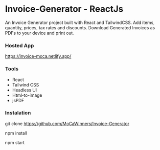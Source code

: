 # Invoice-Generator - ReactJs

An Invoice Generator project built with React and TailwindCSS. Add items, quantity, prices, tax rates and discounts. Download Generated Invoices as PDFs to your device and print out.

### Hosted App

https://invoice-moca.netlify.app/


### Tools

- React
- Tailwind CSS
- Headless UI
- Html-to-image
- jsPDF

### Instalation

git clone https://github.com/MoCaWinners/Invoice-Generator

npm install

npm start 

